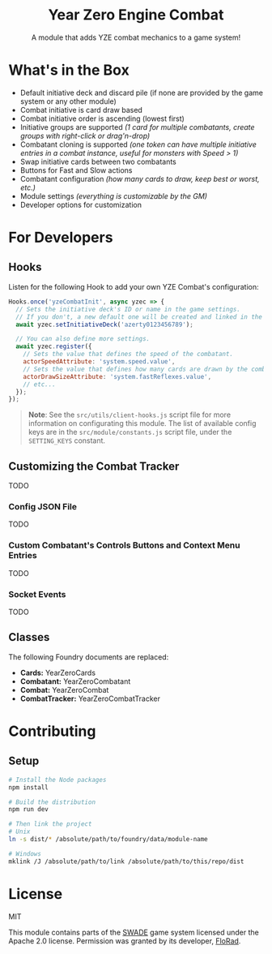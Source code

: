
<center>
<h1>Year Zero Engine Combat</h1>
<p>A module that adds YZE combat mechanics to a game system!</p>
</center>

# What's in the Box
- Default initiative deck and discard pile (if none are provided by the game system or any other module)
- Combat initiative is card draw based
- Combat initiative order is ascending (lowest first)
- Initiative groups are supported *(1 card for multiple combatants, create groups with right-click or drag'n-drop)*
- Combatant cloning is supported *(one token can have multiple initiative entries in a combat instance, useful for monsters with Speed > 1)*
- Swap initiative cards between two combatants
- Buttons for Fast and Slow actions
- Combatant configuration *(how many cards to draw, keep best or worst, etc.)*
- Module settings *(everything is customizable by the GM)*
- Developer options for customization

# For Developers

## Hooks

Listen for the following Hook to add your own YZE Combat's configuration:

```js
Hooks.once('yzeCombatInit', async yzec => {
  // Sets the initiative deck's ID or name in the game settings.
  // If you don't, a new default one will be created and linked in the settings.
  await yzec.setInitiativeDeck('azerty0123456789');

  // You can also define more settings.
  await yzec.register({
    // Sets the value that defines the speed of the combatant.
    actorSpeedAttribute: 'system.speed.value',
    // Sets the value that defines how many cards are drawn by the combatant.
    actorDrawSizeAttribute: 'system.fastReflexes.value',
    // etc...
  });
});
```

> **Note**: See the `src/utils/client-hooks.js` script file for more information on configurating this module. The list of available config keys are in the `src/module/constants.js` script file, under the `SETTING_KEYS` constant.

## Customizing the Combat Tracker

TODO

### Config JSON File

TODO

### Custom Combatant's Controls Buttons and Context Menu Entries

TODO

### Socket Events

TODO

## Classes

The following Foundry documents are replaced:
- **Cards:** YearZeroCards
- **Combatant:** YearZeroCombatant
- **Combat:** YearZeroCombat
- **CombatTracker:** YearZeroCombatTracker

# Contributing

## Setup

```bash
# Install the Node packages
npm install

# Build the distribution
npm run dev

# Then link the project
# Unix
ln -s dist/* /absolute/path/to/foundry/data/module-name

# Windows
mklink /J /absolute/path/to/link /absolute/path/to/this/repo/dist
```

# License

MIT

This module contains parts of the [SWADE](https://gitlab.com/peginc/swade) game system licensed under the Apache 2.0 license. Permission was granted by its developer, [FloRad](https://gitlab.com/florad92).
